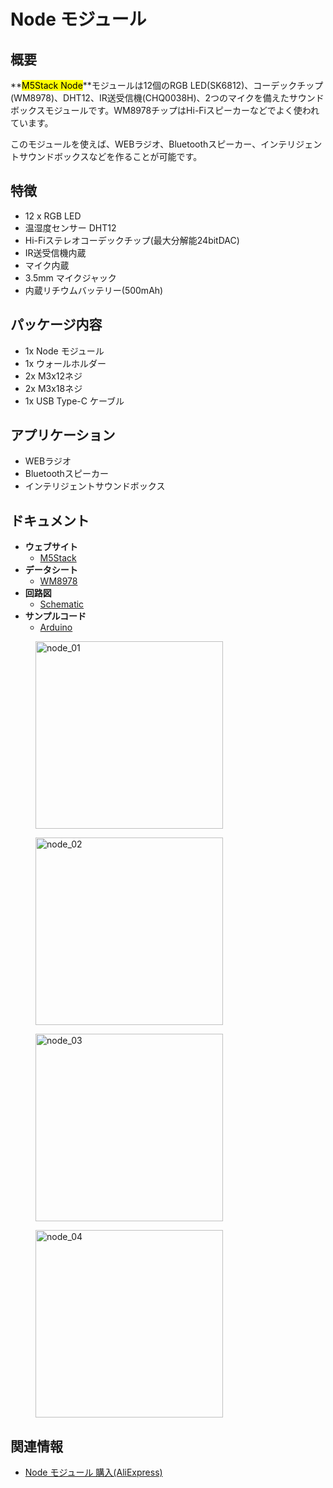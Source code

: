 # Node モジュール

## 概要

**<mark>M5Stack Node</marK>**モジュールは12個のRGB LED(SK6812)、コーデックチップ(WM8978)、DHT12、IR送受信機(CHQ0038H)、2つのマイクを備えたサウンドボックスモジュールです。WM8978チップはHi-Fiスピーカーなどでよく使われています。

このモジュールを使えば、WEBラジオ、Bluetoothスピーカー、インテリジェントサウンドボックスなどを作ることが可能です。

## 特徴

- 12 x RGB LED
- 温湿度センサー DHT12
- Hi-Fiステレオコーデックチップ(最大分解能24bitDAC)
- IR送受信機内蔵
- マイク内蔵
- 3.5mm マイクジャック
- 内蔵リチウムバッテリー(500mAh)

## パッケージ内容

- 1x Node モジュール
- 1x ウォールホルダー
- 2x M3x12ネジ
- 2x M3x18ネジ
- 1x USB Type-C ケーブル

## アプリケーション

- WEBラジオ
- Bluetoothスピーカー
- インテリジェントサウンドボックス

## ドキュメント

- **ウェブサイト**
  - [M5Stack](https://m5stack.com)
- **データシート**
  - [WM8978](http://pdf1.alldatasheet.com/datasheet-pdf/view/96647/WOLFSON/WM8978.html)
- **回路図**
  - [Schematic](https://github.com/m5stack/M5StackModule-Node/tree/master/schematic)
- **サンプルコード**
  - [Arduino](https://github.com/m5stack/M5StackModule-Node/tree/master/example)

<figure>
    <img src="assets/img/product_pics/bases/node_01.jpg" alt="node_01" width="300px" height="300px">
</figure>
<figure>
    <img src="assets/img/product_pics/bases/node_02.jpg" alt="node_02" width="300px" height="300px">
</figure>
<figure>
    <img src="assets/img/product_pics/bases/node_03.jpg" alt="node_03" width="300px" height="300px">
</figure>
<figure>
    <img src="assets/img/product_pics/bases/node_04.jpg" alt="node_04" width="300px" height="300px">
</figure>

## 関連情報

- [Node モジュール 購入(AliExpress)](https://www.aliexpress.com/store/product/M5Stack-Samrt-WM8978-I2S-DHT12-Ir-500/3226069_32949773234.html)